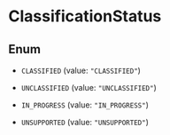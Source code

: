 

# ClassificationStatus

## Enum


* `CLASSIFIED` (value: `"CLASSIFIED"`)

* `UNCLASSIFIED` (value: `"UNCLASSIFIED"`)

* `IN_PROGRESS` (value: `"IN_PROGRESS"`)

* `UNSUPPORTED` (value: `"UNSUPPORTED"`)



